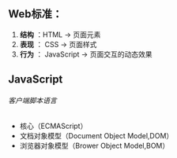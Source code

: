 ## Web标准：

1. **结构** ：HTML -> 页面元素
2. **表现** ： CSS -> 页面样式
3. **行为** ： JavaScript -> 页面交互的动态效果



## JavaScript

######  客户端脚本语言

- 核心（ECMAScript）
- 文档对象模型（Document Object Model,DOM）
- 浏览器对象模型（Brower Object Model,BOM）